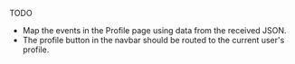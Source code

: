 TODO

- Map the events in the Profile page using data from the received JSON.<br>
- The profile button in the navbar should be routed to the current user's profile.<br>
